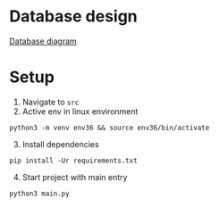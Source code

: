 
# Database design 
[Database diagram](/db/README.md)
# Setup 
1. Navigate to `src` 
2. Active env in linux environment 
```shell 
python3 -m venv env36 && source env36/bin/activate
```
3. Install dependencies
```
pip install -Ur requirements.txt
```


4. Start project with main entry 
```
python3 main.py
```

